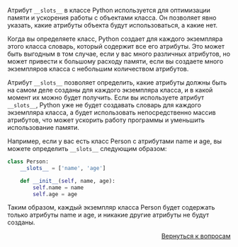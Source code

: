 Атрибут `__slots__` в классе Python используется для оптимизации памяти и ускорения работы с объектами класса. Он
позволяет явно указать, какие атрибуты объекта будут использоваться, а какие нет.

Когда вы определяете класс, Python создает для каждого экземпляра этого класса словарь, который содержит все его
атрибуты. Это может быть выгодным в том случае, если у вас много различных атрибутов, но может привести к большому
расходу памяти, если вы создаете много экземпляров класса с небольшим количеством атрибутов.

Атрибут `__slots__` позволяет определить, какие атрибуты должны быть на самом деле созданы для каждого экземпляра
класса, и в какой момент их можно будет получить. Если вы используете атрибут `__slots__`, Python уже не будет создавать
словарь для каждого экземпляра класса, а будет использовать непосредственно массив атрибутов, что может ускорить работу
программы и уменьшить использование памяти.

Например, если у вас есть класс Person с атрибутами name и age, вы можете определить `__slots__` следующим образом:

```python
class Person:
    __slots__ = ['name', 'age']

    def __init__(self, name, age):
        self.name = name
        self.age = age
```

Таким образом, каждый экземпляр класса Person будет содержать только атрибуты name и age, и никакие другие атрибуты не
будут созданы.

<div align="right">

[Вернуться к вопросам](../Вопросы.md)

</div>
